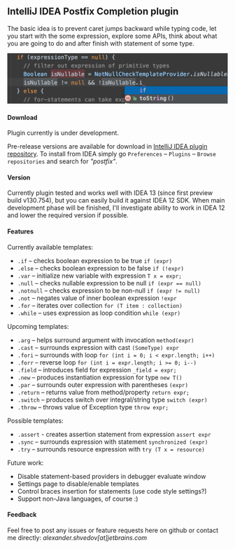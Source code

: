 IntelliJ IDEA Postfix Completion plugin
---------------------------------------

The basic idea is to prevent caret jumps backward while typing code,
let you start with the some expression, explore some APIs, think about
what you are going to do and after finish with statement of some type.

![options](/content/example.png)

#### Download

Plugin currently is under development.

Pre-release versions are available for download in [IntelliJ IDEA plugin repository](http://plugins.jetbrains.com/plugin/7342).
To install from IDEA simply go `Preferences` – `Plugins` – `Browse repositories` and search for *"postfix"*.

#### Version

Currently plugin tested and works well with IDEA 13 (since first preview build v130.754),
but you can easily build it against IDEA 12 SDK. When main development phase will be finished,
I'll investigate ability to work in IDEA 12 and lower the required version if possible.

#### Features

Currently available templates:

* `.if` – checks boolean expression to be true `if (expr)`
* `.else` – checks boolean expression to be false `if (!expr)`
* `.var` – initialize new variable with expression `T x = expr;`
* `.null` – checks nullable expression to be null `if (expr == null)`
* `.notnull` – checks expression to be non-null `if (expr != null)`
* `.not` – negates value of inner boolean expression `!expr`
* `.for` – iterates over collection `for (T item : collection)`
* `.while` – uses expression as loop condition `while (expr)`

Upcoming templates:

* `.arg` – helps surround argument with invocation `method(expr)`
* `.cast` – surrounds expression with cast `(SomeType) expr`
* `.fori` – surrounds with loop `for (int i = 0; i < expr.length; i++)`
* `.forr` – reverse loop `for (int i = expr.length; i >= 0; i--)`
* `.field` – introduces field for expression `_field = expr;`
* `.new` – produces instantiation expression for type `new T()`
* `.par` – surrounds outer expression with parentheses `(expr)`
* `.return` – returns value from method/property `return expr;`
* `.switch` – produces switch over integral/string type `switch (expr)`
* `.throw` – throws value of Exception type `throw expr;`

Possible templates:

* `.assert` - creates assertion statement from expression `assert expr`
* `.sync` – surrounds expression with statement `synchronized (expr)`
* `.try` – surrounds resource expression with `try (T x = resource)`

Future work:

* Disable statement-based providers in debugger evaluate window
* Settings page to disable/enable templates
* Control braces insertion for statements (use code style settings?)
* Support non-Java languages, of course :)

#### Feedback

Feel free to post any issues or feature requests here on github or
contact me directly: *alexander.shvedov[at]jetbrains.com*